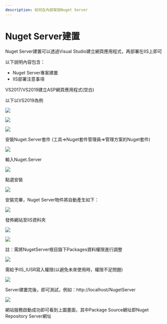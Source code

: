 ```yaml
---
description: 如何在內部架設Nuget Server
---
```


# Nuget Server建置

Nuget Server建置可以透過Visual Studio建立網頁應用程式，再部署在IIS上即可

以下說明內容包含：

* Nuget Server專案建置
* IIS部署注意事項

VS2017/VS2019建立ASP網頁應用程式\(空白\)

以下以VS2019為例

![](../../.gitbook/assets/image%20%2834%29.png)

![](../../.gitbook/assets/image%20%28213%29.png)

![](../../.gitbook/assets/image%20%28145%29.png)

安裝Nuget.Server套件 \(工具=&gt;Nuget套件管理員=&gt;管理方案的Nuget套件\)

![](../../.gitbook/assets/image%20%28161%29%20%281%29.png)

輸入Nuget.Server

![](../../.gitbook/assets/image%20%28138%29.png)

點選安裝

![](../../.gitbook/assets/image%20%28196%29.png)

安裝完畢，Nuget Server物件將自動產生如下：

![](../../.gitbook/assets/image%20%2893%29.png)

發佈網站至IIS資料夾

![](../../.gitbook/assets/image%20%2836%29%20%281%29.png)

![](../../.gitbook/assets/image%20%28200%29.png)

註：需將NugetServer根目錄下Packages資料權限進行調整

![](../../.gitbook/assets/image%20%2860%29.png)

需給予IIS\_IUSR寫入權限\(以避免未來使用時，權限不足問題\)

![](../../.gitbook/assets/image%20%2820%29.png)

Server建置完後，即可測試，例如：http://localhost/NugetServer

![](../../.gitbook/assets/image%20%281%29.png)

網站服務啟動成功即可看到上圖畫面，其中Package Source網址即Nuget Repository Server網址

